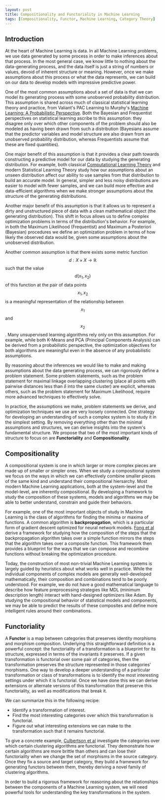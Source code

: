 ```yaml
---
layout: post
title: Compositionality and Functoriality in Machine Learning
tags: [Compositionality, Functor, Machine Learning, Category Theory]
---
```

<script> 
  (function(i,s,o,g,r,a,m){i['GoogleAnalyticsObject']=r;i[r]=i[r]||function(){
  (i[r].q=i[r].q||[]).push(arguments)},i[r].l=1*new Date();a=s.createElement(o),
  m=s.getElementsByTagName(o)[0];a.async=1;a.src=g;m.parentNode.insertBefore(a,m)
  })(window,document,'script','https://www.google-analytics.com/analytics.js','ga');

  ga('create', 'UA-82391879-1', 'auto');
  ga('send', 'pageview');

</script>

## Introduction

At the heart of Machine Learning is data. In all Machine Learning problems, we use data generated by some process in order to make inferences about that process.
In the most general case, we know little to nothing about the data-generating process, and the data itself is just a string of numbers or values, devoid of inherent structure or meaning. However, once we make assumptions about this process or what the data represents, we can build on our data to develop models with impressive predictive power. 

One of the most common assumptions about a set of data is that we can model its generating process with some unobserved probability distribution. This assumption is shared across much of classical statistical learning theory and practice, from Valiant's PAC Learning to Murphy's [Machine Learning: A Probabilistic Perspective](https://www.cs.ubc.ca/~murphyk/MLbook/). Both the Bayesian and Frequentist perspectives on statistical learning ascribe to this assumption: they disagree only over which other components of the problem should also be modeled as having been drawn from such a distribution (Bayesians assume that the predictor variables and model structure are also drawn from an unobserved probability distribution, whereas Frequentists assume that these are fixed quantities).

One major benefit of this assumption is that it provides a clear path towards constructing a predictive model for our data by studying the generating distribution. For example, both classical [Computational Learning Theory](https://www.amazon.com/Introduction-Computational-Learning-Theory-Press/dp/0262111934) and modern Statistical Learning Theory study how our assumptions about an unseen distribution affect our ability to use samples from that distribution to build an accurate model. In general, simpler and less noisy distributions are easier to model with fewer samples, and we can build more effective and data-efficient algorithms when we make stronger assumptions about the structure of the generating distributions.

Another major benefit of this assumption is that it allows us to represent a dirty and unstructured piece of data with a clean mathematical object (the generating distribution). This shift in focus allows us to define complex optimization problems in terms of the distribution's behavior. For example, in both the Maximum Likelihood (Frequentist) and Maximum a Posteriori (Bayesian) procedures we define an optimization problem in terms of how likely the observed data would be, given some assumptions about the unobserved distribution.

Another common assumption is that there exists some metric function $$d: X \times X \rightarrow \mathbb{R}$$ such that the value $$d(x_1, x_2)$$ of this function at the pair of data points $$x_1, x_2$$ is a meaningful representation of the relationship between $$x_1$$ and $$x_2$$. Many unsupervised learning algorithms rely only on this assumption. For example, while both K-Means and PCA (Principal Components Analysis) can be derived from a probabilistic perspective, the optimization objectives for both algorithms are meaningful even in the absence of any probabilistic assumptions.

By reasoning about the inferences we would like to make and making assumptions about the data generating process, we can rigorously define a problem statement. Some problem statements, such as the problem statement for maximal linkage overlapping clustering (place all points with pairwise distances less than $\delta$ into the same cluster) are explicit, whereas others, such as the problem statement for Maximum Likelihood, require more advanced techniques to effectively solve. 

In practice, the assumptions we make, problem statements we derive, and optimization techniques we use are very loosely connected. One strategy for developing an understanding of such a complex system is to study it in the simplest setting. By removing everything other than the minimal assumptions and structures, we can derive insights into the system's fundamental structure. We propose that two of the most important kinds of structure to focus on are **Functoriality** and **Compositionality**.

## Compositionality

A compositional system is one in which larger or more complex pieces are made up of smaller or simpler ones. When we study a compositional system we focus on the ways in which we can effectively combine smaller pieces of the same kind and understand their compositional hiersarchy. Most modern Machine Learning applications, both at the system-level and the model-level, are inherently compositional. By developing a framework to study the composition of these systems, models and algorithms we may be able to better understand, constrain and guide their behaviors.

For example, one of the most important objects of study in Machine Learning is the class of algorithms for finding the minima or maxima of functions. A common algorithm is **backpropagation**, which is a particular form of gradient descent optimized for neural network models. [Fong et al](https://arxiv.org/abs/1711.10455) derive a framework for studying how the composition of the steps that the backpropagation algorithm takes over a simple function mirrors the steps that the algorithm takes over a composite function. This framework then provides a blueprint for the ways that we can compose and recombine functions without breaking the optimization procedure.

Today, the construction of most non-trivial Machine Learning systems is largely guided by heuristics about what works well in practice. While the individual components of complex models are generally well-developed mathematically, their composition and combinations tend to be poorly understood. For example, we do not have a good mathematical language to describe how feature preprocessing strategies like MDL (minimum description length) interact with hand-designed optimizers like Adam. By studying the compositional behavior of statistical models and components, we may be able to predict the results of these composites and define more intelligent rules around their combinations. 

## Functoriality


A **Functor** is a map between categories that preserves identity morphisms and morphism composition. Underlying this straightforward definition is a powerful concept: the functoriality of a transformation is a blueprint for its structure, expressed in terms of the invariants it preserves. If a given transformation is functorial over some pair of categories, then the transformation preserves the structure represented in those categories' morphisms. One way to develop a deeper understanding of a particular transformation or class of transformations is to identify the most interesting settings under which it is functorial. Once we have done this we can derive extensions or alternate versions of this transformation that preserve this functoriality, as well as modifications that break it.

We can summarize this in the following recipe:

* Identify a transformation of interest.
* Find the most interesting categories over which this transformation is functorial.
* Figure out what interesting extensions we can make to the transformation such that it remains functorial.

To give a concrete example, [Culbertson et al](https://arxiv.org/abs/1011.5270) investigate the categories over which certain clustering algorithms are functorial. They demonstrate how certain algorithms are more brittle than others and can lose their functoriality when we change the set of morphisms in the source category. Once they fix a source and target category, they build a framework for generating functors between them, thereby deriving a novel family of clustering algorithms.

In order to build a rigorous framework for reasoning about the relationships between the components of a Machine Learning system, we will need powerful tools for understanding the key transformations in the system.
